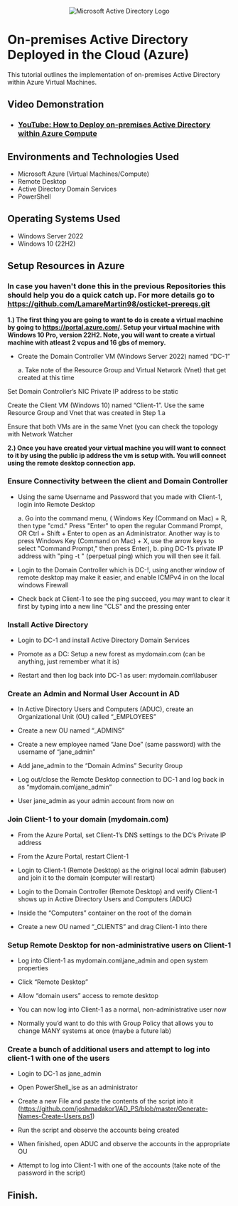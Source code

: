 <p align="center">
<img src="https://i.imgur.com/pU5A58S.png" alt="Microsoft Active Directory Logo"/>
</p>

<h1>On-premises Active Directory Deployed in the Cloud (Azure)</h1>
This tutorial outlines the implementation of on-premises Active Directory within Azure Virtual Machines.<br />


<h2>Video Demonstration</h2>

- ### [YouTube: How to Deploy on-premises Active Directory within Azure Compute](https://www.youtube.com)

<h2>Environments and Technologies Used</h2>

- Microsoft Azure (Virtual Machines/Compute)
- Remote Desktop
- Active Directory Domain Services
- PowerShell

<h2>Operating Systems Used </h2>

- Windows Server 2022
- Windows 10 (22H2)

<h2>Setup Resources in Azure</h2>

### In case you haven't done this in the previous Repositories this should help you do a quick catch up. For more details go to https://github.com/LamareMartin98/osticket-prereqs.git

**1.) The first thing you are going to want to do is create a virtual machine by going to https://portal.azure.com/. Setup your virtual machine with Windows 10 Pro, version 22H2. Note, you will want to create a virtual machine with atleast 2 vcpus and 16 gbs of memory.**

-  Create the Domain Controller VM (Windows Server 2022) named “DC-1”

      a.  Take note of the Resource Group and Virtual Network (Vnet) that get created at this time

Set Domain Controller’s NIC Private IP address to be static

Create the Client VM (Windows 10) named “Client-1”. Use the same Resource Group and Vnet that was created in Step 1.a

Ensure that both VMs are in the same Vnet (you can check the topology with Network Watcher

**2.) Once you have created your virtual machine you will want to connect to it by using the public ip address the vm is setup with. You will connect using the remote desktop connection app.**


### Ensure Connectivity between the client and Domain Controller

- Using the same Username and Password that you made with Client-1, login into Remote Desktop
   
  a. Go into the command menu, ( Windows Key (Command on Mac) + R, then type "cmd." Press "Enter" to open the regular Command Prompt, OR Ctrl + Shift + Enter to open as an Administrator. Another way is to press Windows Key (Command on Mac) + X, use the arrow keys to select "Command Prompt," then press Enter),
  b. ping DC-1’s private IP address with "ping -t <ip address> " (perpetual ping) which you will then see it fail.

- Login to the Domain Controller which is DC-!, using another window of remote desktop may make it easier, and enable ICMPv4 in on the local windows Firewall

- Check back at Client-1 to see the ping succeed, you may want to clear it first by typing into a new line "CLS" and the pressing enter


### Install Active Directory

- Login to DC-1 and install Active Directory Domain Services

- Promote as a DC: Setup a new forest as mydomain.com (can be anything, just remember what it is)

- Restart and then log back into DC-1 as user: mydomain.com\labuser


### Create an Admin and Normal User Account in AD

- In Active Directory Users and Computers (ADUC), create an Organizational Unit (OU) called “_EMPLOYEES”

- Create a new OU named “_ADMINS”

- Create a new employee named “Jane Doe” (same password) with the username of “jane_admin”

- Add jane_admin to the “Domain Admins” Security Group

- Log out/close the Remote Desktop connection to DC-1 and log back in as “mydomain.com\jane_admin”

- User jane_admin as your admin account from now on


### Join Client-1 to your domain (mydomain.com)

- From the Azure Portal, set Client-1’s DNS settings to the DC’s Private IP address

- From the Azure Portal, restart Client-1

- Login to Client-1 (Remote Desktop) as the original local admin (labuser) and join it to the domain (computer will restart)

- Login to the Domain Controller (Remote Desktop) and verify Client-1 shows up in Active Directory Users and Computers (ADUC)

- Inside the “Computers” container on the root of the domain

- Create a new OU named “_CLIENTS” and drag Client-1 into there


### Setup Remote Desktop for non-administrative users on Client-1

- Log into Client-1 as mydomain.com\jane_admin and open system properties

- Click “Remote Desktop”

- Allow “domain users” access to remote desktop

- You can now log into Client-1 as a normal, non-administrative user now

- Normally you’d want to do this with Group Policy that allows you to change MANY systems at once (maybe a future lab)


### Create a bunch of additional users and attempt to log into client-1 with one of the users

- Login to DC-1 as jane_admin

- Open PowerShell_ise as an administrator

- Create a new File and paste the contents of the script into it (https://github.com/joshmadakor1/AD_PS/blob/master/Generate-Names-Create-Users.ps1)

- Run the script and observe the accounts being created

- When finished, open ADUC and observe the accounts in the appropriate OU

- Attempt to log into Client-1 with one of the accounts (take note of the password in the script)

## Finish.
